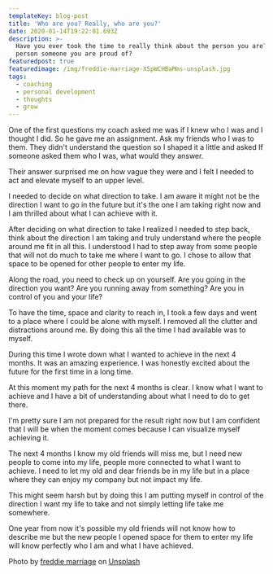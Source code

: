 ```yaml
---
templateKey: blog-post
title: 'Who are you? Really, who are you?'
date: 2020-01-14T19:22:01.693Z
description: >-
  Have you ever took the time to really think about the person you are? Is that
  person someone you are proud of?
featuredpost: true
featuredimage: /img/freddie-marriage-X5pWCHBaMms-unsplash.jpg
tags:
  - coaching
  - personal development
  - thoughts
  - grow
---
```

One of the first questions my coach asked me was if I knew who I was and I thought I did. So he gave me an assignment. Ask my friends who I was to them. They didn't understand the question so I shaped it a little and asked If someone asked them who I was, what would they answer.

Their answer surprised me on how vague they were and I felt I needed to act and elevate myself to an upper level.

I needed to decide on what direction to take. I am aware it might not be the direction I want to go in the future but it's the one I am taking right now and I am thrilled about what I can achieve with it.

After deciding on what direction to take I realized I needed to step back, think about the direction I am taking and truly understand where the people around me fit in all this. I understood I had to step away from some people that will not do much to take me where I want to go. I chose to allow that space to be opened for other people to enter my life.

Along the road, you need to check up on yourself. Are you going in the direction you want? Are you running away from something? Are you in control of you and your life?

To have the time, space and clarity to reach in, I took a few days and went to a place where I could be alone with myself. I removed all the clutter and distractions around me. By doing this all the time I had available was to myself.

During this time I wrote down what I wanted to achieve in the next 4 months. It was an amazing experience. I was honestly excited about the future for the first time in a long time.

At this moment my path for the next 4 months is clear. I know what I want to achieve and I have a bit of understanding about what I need to do to get there.

I'm pretty sure I am not prepared for the result right now but I am confident that I will be when the moment comes because I can visualize myself achieving it.

The next 4 months I know my old friends will miss me, but I need new people to come into my life, people more connected to what I want to achieve. I need to let my old and dear friends be in my life but in a place where they can enjoy my company but not impact my life.

This might seem harsh but by doing this I am putting myself in control of the direction I want my life to take and not simply letting life take me somewhere.

One year from now it's possible my old friends will not know how to describe me but the new people I opened space for them to enter my life will know perfectly who I am and what I have achieved.

Photo by [freddie marriage](https://unsplash.com/@fredmarriage?utm_source=unsplash&utm_medium=referral&utm_content=creditCopyText) on [Unsplash](https://unsplash.com/?utm_source=unsplash&utm_medium=referral&utm_content=creditCopyText)
